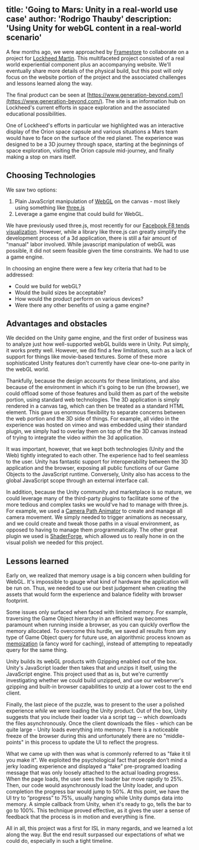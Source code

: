 title: 'Going to Mars: Unity in a real-world use case'
author: 'Rodrigo Thauby'
description: 'Using Unity for webGL content in a real-world scenario'
---

A few months ago, we were approached by [Framestore](http://www.framestore.com/) to collaborate on a project for [Lockheed Martin](http://www.lockheedmartin.com/). This multifaceted project consisted of a real world experiential component plus an accompanying website. We'll eventually share more details of the physical build, but this post will only focus on the website portion of the project and the associated challenges and lessons learned along the way.

The final product can be seen at [https://www.generation-beyond.com/](https://www.generation-beyond.com/).  The site is an information hub on Lockheed's current efforts in space exploration and the associated educational possibilities.

One of Lockheed's efforts in particular we highlighted was an interactive display of the Orion space capsule and various situations a Mars team would have to face on the surface of the red planet.  The experience was designed to be a 3D journey through space, starting at the beginnings of space exploration, visiting the Orion capsule mid-journey, and finally making a stop on mars itself.

## Choosing Technologies

We saw two options:

1. Plain JavaScript manipulation of [WebGL](https://developer.mozilla.org/en-US/docs/Web/API/WebGL_API) on the canvas - most likely using something like [three.js](http://threejs.org/)
2. Leverage a game engine that could build for WebGL.

We have previously used three.js, most recently for our [Facebook F8 tends visualization](https://isl.co/2015/03/whats-trending-on-facebook-a-touchscreen-visualization-of-the-trends-api-live-at-f8/). However, while a library like three.js can greatly simplify the development process of a 3d application, there is still a fair amount of "manual" labor involved.  While javascript manipulation of webGL was possible, it did not seem feasible given the time constraints.  We had to use a game engine.

In choosing an engine there were a few key criteria that had to be addressed:

- Could we build for webGL?
- Would the build sizes be acceptable?
- How would the product perform on various devices?
- Were there any other benefits of using a game engine?

## Advantages and obstacles

We decided on the Unity game engine, and the first order of business was to analyze just how well-supported webGL builds were in Unity.  Put simply, it works pretty well.  However, we did find a few limitations, such as a lack of support for things like movie-based textures. Some of these more sophisticated Unity features don't currently have clear  one-to-one parity in the webGL world.

Thankfully, because the design accounts for these limitations, and also because of the environment in which it's going to be run (the browser), we could offload some of those features and build them as part of the website portion, using standard web technologies. The 3D application is simply rendered in a canvas tag, which can then be treated as a standard HTML element. This gave us enormous flexibility to separate concerns between the web portion and the 3D side of things. For example, all video in the experience was hosted on vimeo and was embedded using their standard plugin, we simply had to overlay them on top of the the 3D canvas instead of trying to integrate the video *within* the 3d application.

It was important, however, that we kept both technologies (Unity and the Web) tightly integrated to each other. The experience had to feel seamless to the user. Unity has fantastic support for interoperability between the 3D application and the browser, exposing all public functions of our Game Objects to the JavaScript runtime. Conversely, Unity also has access to the global JavaScript scope through an external interface call.

In addition, because the Unity community and marketplace is so mature, we could leverage many of the third-party plugins to facilitate some of the more tedious and complex tasks we would've had to manage with three.js.  For example, we used a [Camera Path Animator](https://www.assetstore.unity3d.com/en/#!/content/617) to create and manage all camera movement. We simply needed to trigger animations as necessary, and we could create and tweak those paths in a visual environment, as opposed to having to manage them programmatically. The other great plugin we used is [ShaderForge](http://acegikmo.com/shaderforge/), which allowed us to really hone in on the visual polish we needed for this project.

## Lessons learned

Early on, we realized that memory usage is a big concern when building for WebGL. It's impossible to gauge what kind of hardware the application will be run on. Thus, we needed to use our best judgement when creating the assets that would form the experience and balance fidelity with browser footprint.

Some issues only surfaced when faced with limited memory. For example, traversing the Game Object hierarchy in an efficient way becomes paramount when running inside a browser, as you can quickly overflow the memory allocated. To overcome this hurdle, we saved all results from any type of Game Object query for future use, an algorithmic process known as [memoization](https://en.wikipedia.org/wiki/Memoization) (a fancy word for caching), instead of attempting to repeatadly query for the same thing.

Unity builds its webGL products with Gzipping enabled out of the box. Unity's JavaScript loader then takes that and unzips it itself, using the JavaScript engine. This project used that as is, but we're currently investigating whether we could build unzipped, and use our webserver's gzipping and built-in browser capabilities to unzip at a lower cost to the end client.

Finally, the last piece of the puzzle, was to present to the user a polished experience *while* we were loading the Unity product. Out of the box, Unity suggests that you include their loader via a script tag -- which downloads the files asynchronously. Once the client downloads the files - which can be quite large - Unity loads everything into memory. There is a noticeable freeze of the browser during this and unfortunately there are no "middle-points" in this process to update the UI to reflect the progress.

What we came up with then was what is commonly referred to as "fake it til you make it". We exploited the psychological fact that people don’t mind a jerky loading experience and displayed a “fake” pre-programed loading message that was only loosely attached to the actual loading progress. When the page loads, the user  sees the loader bar move rapidly to 25%. Then, our code would asynchronously load the Unity loader, and upon completion the progress bar would jump to 50%. At this point, we have the UI try to “progress” to 75%, usually hanging while Unity dumps data into memory. A simple callback from Unity, when it's ready to go, tells the bar to go to 100%. This technique proved effective, as it gives the user a sense of feedback that the process is in motion and everything is fine.

All in all, this project was a first for ISL in many regards, and we learned a lot along the way. But the end result surpassed our expectations of what we could do, especially in such a tight timeline.

